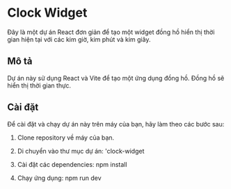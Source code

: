 # Clock Widget

Đây là một dự án React đơn giản để tạo một widget đồng hồ hiển thị thời gian hiện tại với các kim giờ, kim phút và kim giây.

## Mô tả

Dự án này sử dụng React và Vite để tạo một ứng dụng đồng hồ. Đồng hồ sẽ hiển thị thời gian thực.

## Cài đặt

Để cài đặt và chạy dự án này trên máy của bạn, hãy làm theo các bước sau:

1. Clone repository về máy của bạn.

2. Di chuyển vào thư mục dự án: 'clock-widget

3. Cài đặt các dependencies: npm install

4. Chạy ứng dụng: npm run dev
